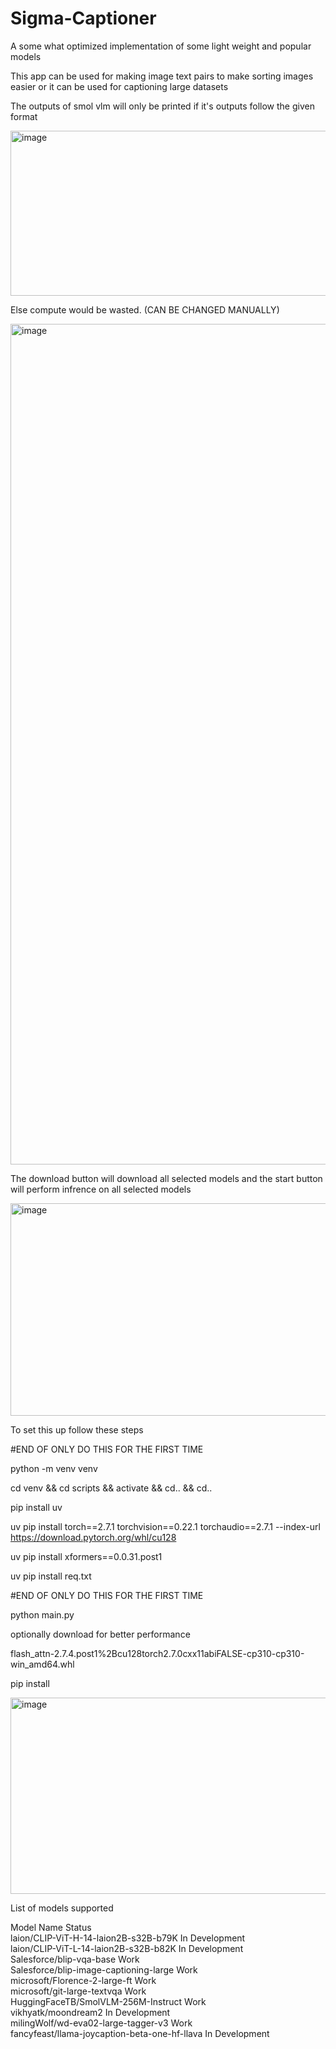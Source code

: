 # Sigma-Captioner
A some what optimized implementation of some light weight and popular models

This app can be used for making image text pairs to make sorting images easier or it can be used for captioning large datasets

The outputs of smol vlm will only be printed if it's outputs follow the given format 

<img width="2113" height="264" alt="image" src="https://github.com/user-attachments/assets/f8e058e5-ffc2-46e4-9b4e-73f6b1a42ab2" />

Else compute would be wasted. (CAN BE CHANGED MANUALLY)

<img width="1786" height="1345" alt="image" src="https://github.com/user-attachments/assets/2971e951-c218-4a33-a840-93abddc81024" />

The download button will download all selected models and the start button will perform infrence on all selected models


<img width="833" height="340" alt="image" src="https://github.com/user-attachments/assets/a607a312-5f95-480d-9eeb-4f94838f3b80" />


To set this up follow these steps

#END OF ONLY DO THIS FOR THE FIRST TIME

python -m venv venv

cd venv && cd scripts && activate && cd.. && cd..

pip install uv

uv pip install torch==2.7.1 torchvision==0.22.1 torchaudio==2.7.1 --index-url https://download.pytorch.org/whl/cu128

uv pip install xformers==0.0.31.post1

uv pip install req.txt

#END OF ONLY DO THIS FOR THE FIRST TIME

python main.py

optionally download for better performance

flash_attn-2.7.4.post1%2Bcu128torch2.7.0cxx11abiFALSE-cp310-cp310-win_amd64.whl

pip install <location of flash attn wheel> 

<img width="551" height="314" alt="image" src="https://github.com/user-attachments/assets/4decf84b-0a13-4b35-bec2-2ceadb5ec162" />

List of models supported 

Model Name	Status	
laion/CLIP-ViT-H-14-laion2B-s32B-b79K            	In Development	
laion/CLIP-ViT-L-14-laion2B-s32B-b82K	            In Development	
Salesforce/blip-vqa-base	                        Work	
Salesforce/blip-image-captioning-large	          Work	
microsoft/Florence-2-large-ft                    	Work	
microsoft/git-large-textvqa	                      Work	
HuggingFaceTB/SmolVLM-256M-Instruct              	Work	
vikhyatk/moondream2	                              In Development	
milingWolf/wd-eva02-large-tagger-v3              	Work	
fancyfeast/llama-joycaption-beta-one-hf-llava	    In Development	

